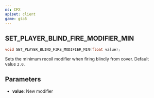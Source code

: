 ```yaml
---
ns: CFX
apiset: client
game: gta5
---
```

## SET_PLAYER_BLIND_FIRE_MODIFIER_MIN

```c
void SET_PLAYER_BLIND_FIRE_MODIFIER_MIN(float value);
```

Sets the minimum recoil modifier when firing blindly from cover. 
Default value `2.0`.

## Parameters
* **value**: New modifier